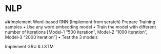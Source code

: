 # NLP

##Implement Word-based RNN (Implement from scratch)
 Prepare Training samples
• Use any word embedding model
• Train the model with different number of iterations
[Model-1 “500 iteration”, Model-2 “1000 iteration”, Model-3 “2000 iteration”]
• Test the 3 models

Implement GRU & LSTM
